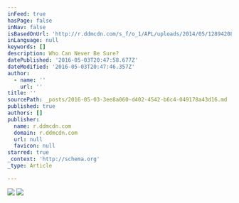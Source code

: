 ```yaml
---
inFeed: true
hasPage: false
inNav: false
isBasedOnUrl: 'http://r.ddmcdn.com/s_f/o_1/APL/uploads/2014/05/128942088217813223400601197_MilkMoustache.jpg'
inLanguage: null
keywords: []
description: Who Can Never Be Sure?
datePublished: '2016-05-03T20:47:58.677Z'
dateModified: '2016-05-03T20:47:46.357Z'
author:
  - name: ''
    url: ''
title: ''
sourcePath: _posts/2016-05-03-3ee8a060-d402-4542-b6c4-049178a43d16.md
published: true
authors: []
publisher:
  name: r.ddmcdn.com
  domain: r.ddmcdn.com
  url: null
  favicon: null
starred: true
_context: 'http://schema.org'
_type: Article

---
```

![](https://the-grid-user-content.s3-us-west-2.amazonaws.com/306451ce-d444-4abe-8fcd-ff6483b3ed82.jpg)
![](https://the-grid-user-content.s3-us-west-2.amazonaws.com/28bff246-0ce1-434d-8ecc-7bf677554510.jpg)
